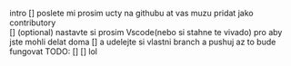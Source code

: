 intro
    []  poslete mi prosim ucty na githubu at vas muzu pridat jako contributory  
    []  (optional) nastavte si prosim Vscode(nebo si stahne te vivado) pro aby jste mohli delat doma 
    []  a udelejte si vlastni branch a pushuj az to bude fungovat
TODO:
    []
    []
    lol